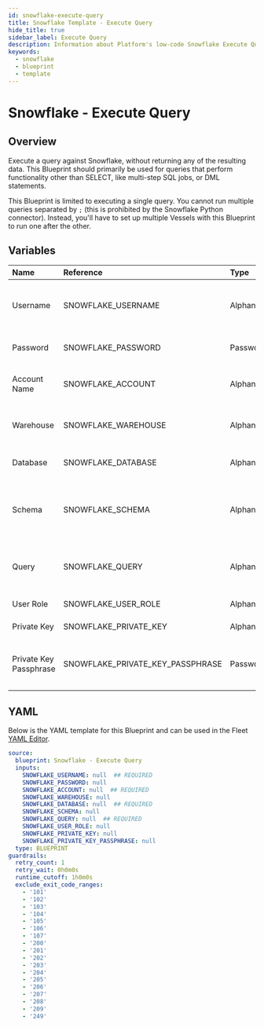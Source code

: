 ```yaml
---
id: snowflake-execute-query
title: Snowflake Template - Execute Query
hide_title: true
sidebar_label: Execute Query
description: Information about Platform's low-code Snowflake Execute Query blueprint. Execute any SQL query against a Snowflake database.
keywords:
  - snowflake
  - blueprint
  - template
---
```


# Snowflake - Execute Query

## Overview

Execute a query against Snowflake, without returning any of the resulting data. This Blueprint should primarily be used for queries that perform functionality other than SELECT, like multi-step SQL jobs, or DML statements.

This Blueprint is limited to executing a single query. You cannot run multiple queries separated by `;` (this is prohibited by the Snowflake Python connector). Instead, you'll have to set up multiple Vessels with this Blueprint to run one after the other.

## Variables

| Name | Reference | Type | Required | Default | Options | Description             |
|:-----|:----------|:-----|:---------|:--------|:--------|:------------------------|
| Username | SNOWFLAKE_USERNAME | Alphanumeric | :white_check_mark: | - | - | The Snowflake Username that has access to the table, schema, and warehouse that you want to use. |
| Password | SNOWFLAKE_PASSWORD | Password | :heavy_minus_sign: | - | - | The password associated with your Username. |
| Account Name | SNOWFLAKE_ACCOUNT | Alphanumeric | :white_check_mark: | - | - | Typically found in the URL you use to access Snowflake, before `.snowflakecomputing.com` |
| Warehouse | SNOWFLAKE_WAREHOUSE | Alphanumeric | :heavy_minus_sign: | - | - | If left blank, will use the default warehouse associated with the provided username. |
| Database | SNOWFLAKE_DATABASE | Alphanumeric | :white_check_mark: | - | - | The name of the Database that you want to run a query against. |
| Schema | SNOWFLAKE_SCHEMA | Alphanumeric | :heavy_minus_sign: | - | - | The name of the Schema you want to run a query against. If left blank, it's expected that your query will include the schema in it. |
| Query | SNOWFLAKE_QUERY | Alphanumeric | :white_check_mark: | - | - | The contents of the SQL query that you want to run. Does not support running multiple queries separated by `;` |
| User Role | SNOWFLAKE_USER_ROLE | Alphanumeric | :heavy_minus_sign: | - | - | The optional role for the database user |
| Private Key | SNOWFLAKE_PRIVATE_KEY | Alphanumeric | :heavy_minus_sign: | - | - | The optional private key to use for authentication |
| Private Key Passphrase | SNOWFLAKE_PRIVATE_KEY_PASSPHRASE | Password | :heavy_minus_sign: | - | - | The passphrase for the private key file. Is required only if authenticating with a private key |




## YAML

Below is the YAML template for this Blueprint and can be used in the
Fleet [YAML Editor](../../reference/fleets/yaml-editor.md).

```yaml
source:
  blueprint: Snowflake - Execute Query
  inputs:
    SNOWFLAKE_USERNAME: null  ## REQUIRED
    SNOWFLAKE_PASSWORD: null
    SNOWFLAKE_ACCOUNT: null  ## REQUIRED
    SNOWFLAKE_WAREHOUSE: null
    SNOWFLAKE_DATABASE: null  ## REQUIRED
    SNOWFLAKE_SCHEMA: null
    SNOWFLAKE_QUERY: null  ## REQUIRED
    SNOWFLAKE_USER_ROLE: null
    SNOWFLAKE_PRIVATE_KEY: null
    SNOWFLAKE_PRIVATE_KEY_PASSPHRASE: null
  type: BLUEPRINT
guardrails:
  retry_count: 1
  retry_wait: 0h0m0s
  runtime_cutoff: 1h0m0s
  exclude_exit_code_ranges:
    - '101'
    - '102'
    - '103'
    - '104'
    - '105'
    - '106'
    - '107'
    - '200'
    - '201'
    - '202'
    - '203'
    - '204'
    - '205'
    - '206'
    - '207'
    - '208'
    - '209'
    - '249'
 ```



